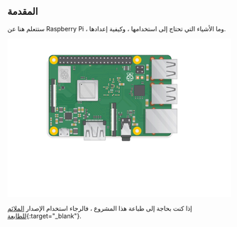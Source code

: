 ## المقدمة

ستتعلم هنا عن Raspberry Pi ، وما الأشياء التي تحتاج إلى استخدامها ، وكيفية إعدادها.

![قم بتوصيل الـ pi](images/pi-plug-in.gif)

إذا كنت بحاجة إلى طباعة هذا المشروع ، فالرجاء استخدام الإصدار [الملائم للطابعة](https://projects.raspberrypi.org/en/projects/aspberry-pi-setting-up/print){:target="_blank"}.